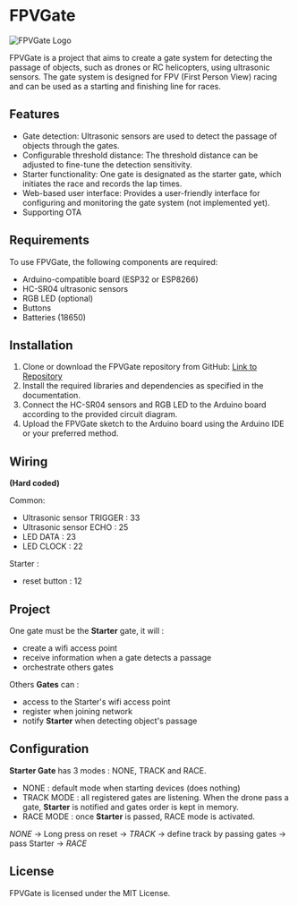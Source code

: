 # FPVGate

![FPVGate Logo](./images/fpv_gate_logo.png)

FPVGate is a project that aims to create a gate system for detecting the passage of objects, such as drones or RC helicopters, using ultrasonic sensors. The gate system is designed for FPV (First Person View) racing and can be used as a starting and finishing line for races.

## Features

- Gate detection: Ultrasonic sensors are used to detect the passage of objects through the gates.
- Configurable threshold distance: The threshold distance can be adjusted to fine-tune the detection sensitivity.
- Starter functionality: One gate is designated as the starter gate, which initiates the race and records the lap times.
- Web-based user interface: Provides a user-friendly interface for configuring and monitoring the gate system (not implemented yet).
- Supporting OTA

## Requirements

To use FPVGate, the following components are required:

- Arduino-compatible board (ESP32 or ESP8266)
- HC-SR04 ultrasonic sensors
- RGB LED (optional)
- Buttons
- Batteries (18650)

## Installation

1. Clone or download the FPVGate repository from GitHub: [Link to Repository](https://github.com/gloic/FPVGate)
2. Install the required libraries and dependencies as specified in the documentation.
3. Connect the HC-SR04 sensors and RGB LED to the Arduino board according to the provided circuit diagram.
4. Upload the FPVGate sketch to the Arduino board using the Arduino IDE or your preferred method.

## Wiring

**(Hard coded)**

Common:
   - Ultrasonic sensor TRIGGER : 33
   - Ultrasonic sensor ECHO : 25
   - LED DATA : 23
   - LED CLOCK : 22

Starter : 
  - reset button : 12

## Project

One gate must be the **Starter** gate, it will :
- create a wifi access point
- receive information when a gate detects a passage
- orchestrate others gates

Others **Gates** can :
- access to the Starter's wifi access point
- register when joining network
- notify **Starter** when detecting object's passage

## Configuration

**Starter Gate** has 3 modes : NONE, TRACK and RACE.
- NONE : default mode when starting devices (does nothing)
- TRACK MODE : all registered gates are listening. When the drone pass a gate, **Starter** is notified and gates order is kept in memory.
- RACE MODE : once **Starter** is passed, RACE mode is activated.

*NONE* -> Long press on reset -> *TRACK* -> define track by passing gates -> pass Starter -> *RACE*

## License

FPVGate is licensed under the MIT License.
